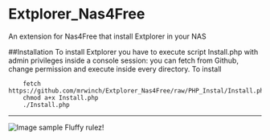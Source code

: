 # Extplorer_Nas4Free
An extension for Nas4Free that install Extplorer in your NAS

##Installation
To install Extplorer you have to execute script Install.php with admin privileges inside a console session: you can fetch from Github, change permission and execute inside every directory. To install
```
    fetch https://github.com/mrwinch/Extplorer_Nas4Free/raw/PHP_Instal/Install.php
    chmod a+x Install.php
    ./Install.php
```
***
![Image sample](https://github.com/mrwinch/Extplorer_Nas4Free/raw/PHP_Instal/Screenshot/Avatar_Small.JPG) Fluffy rulez!
